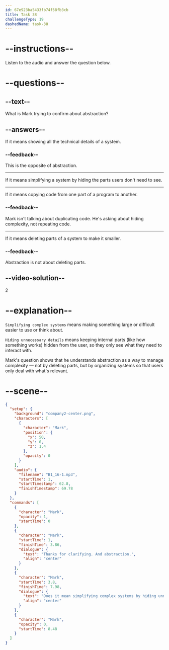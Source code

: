 ```yaml
---
id: 67e923ba5433fb74f58fb3cb
title: Task 38
challengeType: 19
dashedName: task-38
---
```


<!-- (Audio) Mark: Thanks for clarifying. And "abstraction"? Does it mean simplifying complex systems by hiding unnecessary details? -->

# --instructions--

Listen to the audio and answer the question below.

# --questions--

## --text--

What is Mark trying to confirm about abstraction?

## --answers--

If it means showing all the technical details of a system.

### --feedback--

This is the opposite of abstraction.

---

If it means simplifying a system by hiding the parts users don't need to see.

---

If it means copying code from one part of a program to another.

### --feedback--

Mark isn't talking about duplicating code. He's asking about hiding complexity, not repeating code.

---

If it means deleting parts of a system to make it smaller.

### --feedback--

Abstraction is not about deleting parts.

## --video-solution--

2

# --explanation--

`Simplifying complex systems` means making something large or difficult easier to use or think about.

`Hiding unnecessary details` means keeping internal parts (like how something works) hidden from the user, so they only see what they need to interact with.

Mark's question shows that he understands abstraction as a way to manage complexity — not by deleting parts, but by organizing systems so that users only deal with what's relevant.

# --scene--

```json
{
  "setup": {
    "background": "company2-center.png",
    "characters": [
      {
        "character": "Mark",
        "position": {
          "x": 50,
          "y": 0,
          "z": 1.4
        },
        "opacity": 0
      }
    ],
    "audio": {
      "filename": "B1_16-1.mp3",
      "startTime": 1,
      "startTimestamp": 62.8,
      "finishTimestamp": 69.78
    }
  },
  "commands": [
    {
      "character": "Mark",
      "opacity": 1,
      "startTime": 0
    },
    {
      "character": "Mark",
      "startTime": 1,
      "finishTime": 3.86,
      "dialogue": {
        "text": "Thanks for clarifying. And abstraction.",
        "align": "center"
      }
    },
    {
      "character": "Mark",
      "startTime": 3.8,
      "finishTime": 7.98,
      "dialogue": {
        "text": "Does it mean simplifying complex systems by hiding unnecessary details?",
        "align": "center"
      }
    },
    {
      "character": "Mark",
      "opacity": 0,
      "startTime": 8.48
    }
  ]
}
```
